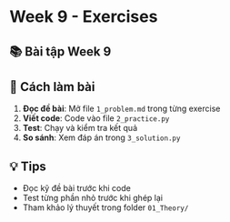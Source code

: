 # Week 9 - Exercises

## 📚 Bài tập Week 9

## 🎯 Cách làm bài

1. **Đọc đề bài**: Mở file `1_problem.md` trong từng exercise
2. **Viết code**: Code vào file `2_practice.py`  
3. **Test**: Chạy và kiểm tra kết quả
4. **So sánh**: Xem đáp án trong `3_solution.py`

## 💡 Tips

- Đọc kỹ đề bài trước khi code
- Test từng phần nhỏ trước khi ghép lại
- Tham khảo lý thuyết trong folder `01_Theory/`
